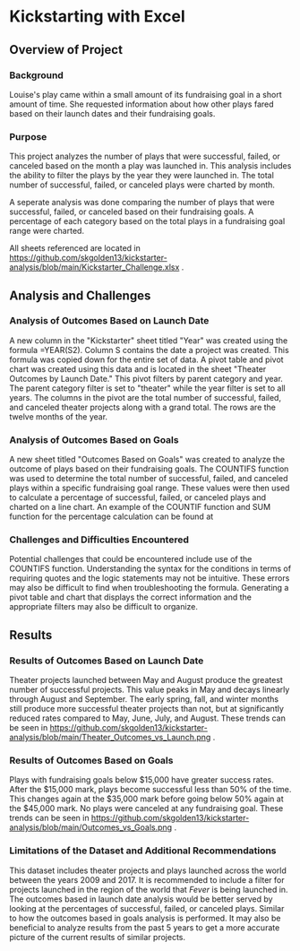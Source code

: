 # Kickstarting with Excel

## Overview of Project

### Background
Louise's play came within a small amount of its fundraising goal in a short amount of time. She requested information
about how other plays fared based on their launch dates and their fundraising goals.

### Purpose
This project analyzes the number of plays that were successful, failed, or canceled based on the month a play
was launched in. This analysis includes the ability to filter the plays by the year they were launched in. The total number of 
successful, failed, or canceled plays were charted by month.

A seperate analysis was done comparing the number of plays that were successful, failed, or canceled based on their
fundraising goals. A percentage of each category based on the total plays in a fundraising goal range were charted.

All sheets referenced are located in https://github.com/skgolden13/kickstarter-analysis/blob/main/Kickstarter_Challenge.xlsx .

## Analysis and Challenges

### Analysis of Outcomes Based on Launch Date
A new column in the "Kickstarter" sheet titled "Year" was created using the formula =YEAR(S2). Column S contains the date a project was created.
This formula was copied down for the entire set of data. A pivot table and pivot chart was created using this data and is located in the sheet "Theater Outcomes by Launch Date." This pivot filters by parent category and year. The parent category filter is set to "theater" while the year filter is set to all years. The columns in the pivot are the total number of successful, failed, and canceled theater projects along with a grand total. The rows are the twelve months of the year.

### Analysis of Outcomes Based on Goals
A new sheet titled "Outcomes Based on Goals" was created to analyze the outcome of plays based on their fundraising goals. The COUNTIFS function was used to determine the total number of successful, failed, and canceled plays within a specific fundraising goal range. These values were then used to calculate a percentage of successful, failed, or canceled plays and charted on a line chart. 
An example of the COUNTIF function and SUM function for the percentage calculation can be found at 

### Challenges and Difficulties Encountered
Potential challenges that could be encountered include use of the COUNTIFS function. Understanding the syntax for the conditions in terms of requiring quotes and the logic statements may not be intuitive. These errors may also be difficult to find when troubleshooting the formula. Generating a pivot table and chart that displays the correct information and the appropriate filters may also be difficult to organize.

## Results

### Results of Outcomes Based on Launch Date
Theater projects launched between May and August produce the greatest number of successful projects. This value peaks in May and decays linearly through August and September. The early spring, fall, and winter months still produce more successful theater projects than not, but at significantly reduced rates compared to May, June, July, and August. These trends can be seen in https://github.com/skgolden13/kickstarter-analysis/blob/main/Theater_Outcomes_vs_Launch.png .

### Results of Outcomes Based on Goals
Plays with fundraising goals below $15,000 have greater success rates. After the $15,000 mark, plays become successful less than 50% of the time. This changes again at the $35,000 mark before going below 50% again at the $45,000 mark. No plays were canceled at any fundraising goal. These trends can be seen in https://github.com/skgolden13/kickstarter-analysis/blob/main/Outcomes_vs_Goals.png .

### Limitations of the Dataset and Additional Recommendations
This dataset includes theater projects and plays launched across the world between the years 2009 and 2017. It is recommended to include a filter for projects launched in the region of the world that _Fever_ is being launched in. The outcomes based in launch date analysis would be better served by looking at the percentages of successful, failed, or canceled plays. Similar to how the outcomes based in goals analysis is performed. It may also be beneficial to analyze results from the past 5 years to get a more accurate picture of the current results of similar projects.

